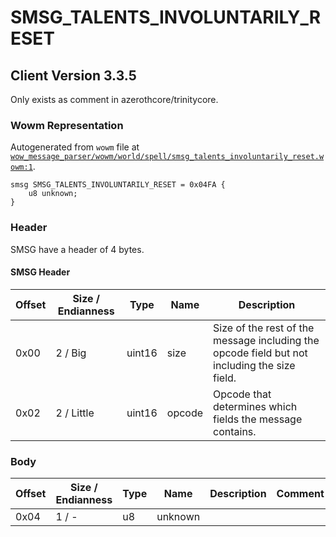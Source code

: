 # SMSG_TALENTS_INVOLUNTARILY_RESET

## Client Version 3.3.5

Only exists as comment in azerothcore/trinitycore.

### Wowm Representation

Autogenerated from `wowm` file at [`wow_message_parser/wowm/world/spell/smsg_talents_involuntarily_reset.wowm:1`](https://github.com/gtker/wow_messages/tree/main/wow_message_parser/wowm/world/spell/smsg_talents_involuntarily_reset.wowm#L1).
```rust,ignore
smsg SMSG_TALENTS_INVOLUNTARILY_RESET = 0x04FA {
    u8 unknown;
}
```
### Header

SMSG have a header of 4 bytes.

#### SMSG Header

| Offset | Size / Endianness | Type   | Name   | Description |
| ------ | ----------------- | ------ | ------ | ----------- |
| 0x00   | 2 / Big           | uint16 | size   | Size of the rest of the message including the opcode field but not including the size field.|
| 0x02   | 2 / Little        | uint16 | opcode | Opcode that determines which fields the message contains.|

### Body

| Offset | Size / Endianness | Type | Name | Description | Comment |
| ------ | ----------------- | ---- | ---- | ----------- | ------- |
| 0x04 | 1 / - | u8 | unknown |  |  |

